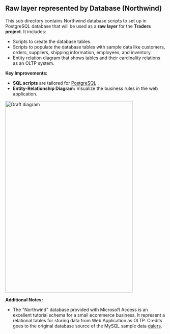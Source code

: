 
## Raw layer represented by Database (Northwind)

This sub directory contains Northwind database scripts to set up in PostgreSQL database that will be used as a **raw layer** for the **Traders project**. It includes:

- Scripts to create the database tables.
- Scripts to populate the database tables with sample data like customers, orders, suppliers, shipping information, employees, and inventory.
- Entity relation diagram that shows tables and their cardinality relations as an OLTP system.

**Key Improvements:**

- **SQL scripts** are tailored for [PostgreSQL][post] .
- **Entity-Relationship Diagram:** Visualize the business rules in the web application.

<img src="https://github.com/AmmarSahyoun/dbt_traders/blob/main/assets/ERD-northwind.png" alt="Draft diagram" width="400" height="600">


**Additional Notes:**

- The "Northwind" database provided with Microsoft Access is an excellent tutorial schema for a small ecommerce business. It represent a relational tables for storing data from Web Application as OLTP. Credits goes to the original database source of the MySQL sample data [dalers][link].


[link]: https://github.com/dalers/mywind
[post]: https://www.postgresql.org/download/
